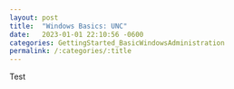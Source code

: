 ```yaml
---
layout: post
title:  "Windows Basics: UNC"
date:   2023-01-01 22:10:56 -0600
categories: GettingStarted_BasicWindowsAdministration
permalink: /:categories/:title
---
```


Test